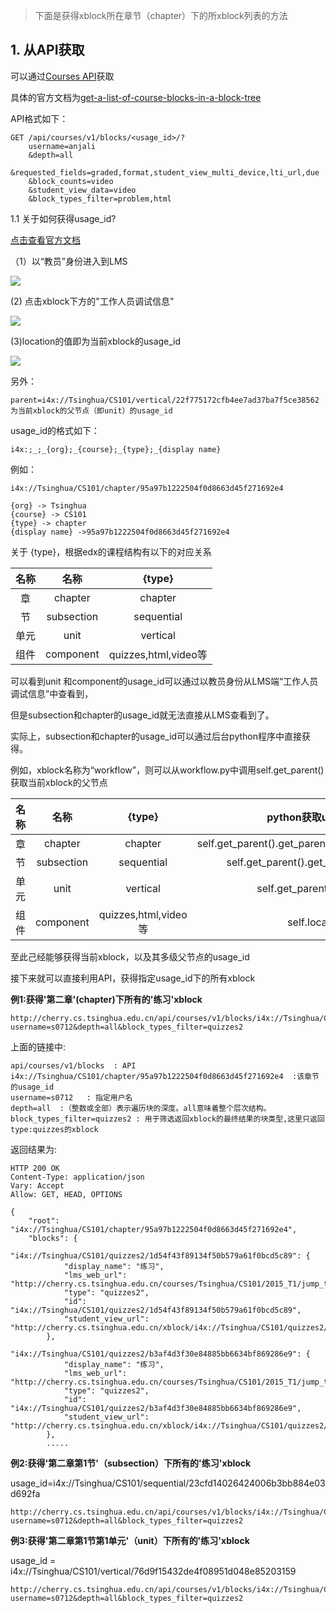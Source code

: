 > 下面是获得xblock所在章节（chapter）下的所xblock列表的方法

## 1. 从API获取

可以通过[Courses API](https://edx.readthedocs.io/projects/edx-platform-api/en/latest/courses/)获取

具体的官方文档为[get-a-list-of-course-blocks-in-a-block-tree](https://edx.readthedocs.io/projects/edx-platform-api/en/latest/courses/blocks.html#get-a-list-of-course-blocks-in-a-block-tree)

API格式如下：
```
GET /api/courses/v1/blocks/<usage_id>/?
    username=anjali
    &depth=all
    &requested_fields=graded,format,student_view_multi_device,lti_url,due
    &block_counts=video
    &student_view_data=video
    &block_types_filter=problem,html
```

1.1 关于如何获得usage_id? 

[点击查看官方文档](https://edx.readthedocs.io/projects/edx-partner-course-staff/en/latest/course_features/lti/lti_address_content.html#finding-the-usage-id-for-course-content)

（1）以“教员”身份进入到LMS

![](https://github.com/jennyzhang8800/FlowControl/blob/master/20170619-%E7%BB%83%E4%B9%A0%E9%A2%98%E6%B5%81%E7%A8%8B/pictures/usage_id0.png)

(2) 点击xblock下方的"工作人员调试信息"

![](https://github.com/jennyzhang8800/FlowControl/blob/master/20170619-%E7%BB%83%E4%B9%A0%E9%A2%98%E6%B5%81%E7%A8%8B/pictures/usage_id1.png)

(3)location的值即为当前xblock的usage_id

![](https://github.com/jennyzhang8800/FlowControl/blob/master/20170619-%E7%BB%83%E4%B9%A0%E9%A2%98%E6%B5%81%E7%A8%8B/pictures/usage_id2.png)


另外：
```
parent=i4x://Tsinghua/CS101/vertical/22f775172cfb4ee7ad37ba7f5ce38562
为当前xblock的父节点（即unit）的usage_id
```

usage_id的格式如下：

```
i4x:;_;_{org};_{course};_{type};_{display name}

```
例如：
```
i4x://Tsinghua/CS101/chapter/95a97b1222504f0d8663d45f271692e4
```

```
{org} -> Tsinghua
{course} -> CS101
{type} -> chapter
{display name} ->95a97b1222504f0d8663d45f271692e4
```

关于 {type}，根据edx的课程结构有以下的对应关系

| 名称 | 名称 | {type} |
|:---: | :---:| :---:|
| 章 | chapter | chapter |
| 节 | subsection | sequential |
| 单元 | unit | vertical |
| 组件 | component | quizzes,html,video等 |


可以看到unit 和component的usage_id可以通过以教员身份从LMS端“工作人员调试信息”中查看到，

但是subsection和chapter的usage_id就无法直接从LMS查看到了。

实际上，subsection和chapter的usage_id可以通过后台python程序中直接获得。

例如，xblock名称为“workflow”，则可以从workflow.py中调用self.get_parent()获取当前xblock的父节点

| 名称 | 名称 | {type} |python获取usage_id| usage_id |
|:---: | :---:| :---:|:---:|:---:|
| 章 | chapter | chapter |   self.get_parent().get_parent().get_parent()location  | i4x://Tsinghua/CS101/chapter/95a97b1222504f0d8663d45f271692e4 |
| 节 | subsection | sequential | self.get_parent().get_parent().location | i4x://Tsinghua/CS101/sequential/23cfd14026424006b3bb884e03d692fa |
| 单元 | unit | vertical | self.get_parent().location | i4x://Tsinghua/CS101/vertical/5d1f4847605d453fbbdd9ee8c29704f7 |
| 组件 | component | quizzes,html,video等 | self.location | i4x://Tsinghua/CS101/workflow/af94846445f34c34976700e1d8f0ab39 |


至此己经能够获得当前xblock，以及其多级父节点的usage_id

接下来就可以直接利用API，获得指定usage_id下的所有xblock


**例1:获得'第二章'(chapter)下所有的'练习'xblock**

```
http://cherry.cs.tsinghua.edu.cn/api/courses/v1/blocks/i4x://Tsinghua/CS101/chapter/95a97b1222504f0d8663d45f271692e4?username=s0712&depth=all&block_types_filter=quizzes2
```
上面的链接中:
```
api/courses/v1/blocks  : API
i4x://Tsinghua/CS101/chapter/95a97b1222504f0d8663d45f271692e4  :该章节的usage_id
username=s0712   : 指定用户名
depth=all  :（整数或全部）表示遍历块的深度。all意味着整个层次结构。
block_types_filter=quizzes2 : 用于筛选返回xblock的最终结果的块类型,这里只返回type:quizzes的xblock

```

返回结果为:

```
HTTP 200 OK
Content-Type: application/json
Vary: Accept
Allow: GET, HEAD, OPTIONS

{
    "root": "i4x://Tsinghua/CS101/chapter/95a97b1222504f0d8663d45f271692e4",
    "blocks": {
        "i4x://Tsinghua/CS101/quizzes2/1d54f43f89134f50b579a61f0bcd5c89": {
            "display_name": "练习",
            "lms_web_url": "http://cherry.cs.tsinghua.edu.cn/courses/Tsinghua/CS101/2015_T1/jump_to/i4x://Tsinghua/CS101/quizzes2/1d54f43f89134f50b579a61f0bcd5c89",
            "type": "quizzes2",
            "id": "i4x://Tsinghua/CS101/quizzes2/1d54f43f89134f50b579a61f0bcd5c89",
            "student_view_url": "http://cherry.cs.tsinghua.edu.cn/xblock/i4x://Tsinghua/CS101/quizzes2/1d54f43f89134f50b579a61f0bcd5c89"
        },
        "i4x://Tsinghua/CS101/quizzes2/b3af4d3f30e84885bb6634bf869286e9": {
            "display_name": "练习",
            "lms_web_url": "http://cherry.cs.tsinghua.edu.cn/courses/Tsinghua/CS101/2015_T1/jump_to/i4x://Tsinghua/CS101/quizzes2/b3af4d3f30e84885bb6634bf869286e9",
            "type": "quizzes2",
            "id": "i4x://Tsinghua/CS101/quizzes2/b3af4d3f30e84885bb6634bf869286e9",
            "student_view_url": "http://cherry.cs.tsinghua.edu.cn/xblock/i4x://Tsinghua/CS101/quizzes2/b3af4d3f30e84885bb6634bf869286e9"
        },
        .....
```

**例2:获得'第二章第1节'（subsection）下所有的'练习'xblock**

usage_id=i4x://Tsinghua/CS101/sequential/23cfd14026424006b3bb884e03d692fa

```
http://cherry.cs.tsinghua.edu.cn/api/courses/v1/blocks/i4x://Tsinghua/CS101/sequential/23cfd14026424006b3bb884e03d692fa?username=s0712&depth=all&block_types_filter=quizzes2
```


**例3:获得'第二章第1节第1单元'（unit）下所有的'练习'xblock**

usage_id = i4x://Tsinghua/CS101/vertical/76d9f15432de4f08951d048e85203159

```
http://cherry.cs.tsinghua.edu.cn/api/courses/v1/blocks/i4x://Tsinghua/CS101/vertical/76d9f15432de4f08951d048e85203159?username=s0712&depth=all&block_types_filter=quizzes2
```


